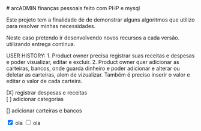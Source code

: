 <html>
    <body>
# arcADMIN
finanças pessoais feito com PHP e mysql

Este projeto tem a finalidade de 
de demonstrar alguns algoritmos
que utilizo para resolver minhas necessidades.

Neste caso pretendo ir desenvolvendo novos recursos
a cada versão.
utilizando entrega continua.



USER HISTORY: 
    1. Product owner precisa registrar suas receitas e despesas e poder visualizar, editar e excluir.
    2. Product owner quer adicionar as carteiras, bancos, onde guarda dinheiro e poder adicionar e alterar ou deletar as carteiras, alem de vizualizar. Também é preciso inserir o valor e editar o valor de cada carteira. 
    
[X] registrar despesas e receitas<br>
[ ] adicionar categorias

[] adicionar carteiras e bancos

<input type="checkbox" checked> ola
<input type="checkbox"> ola

</body>
</html>
